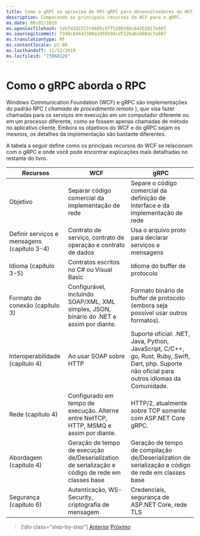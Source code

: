 ```yaml
---
title: Como o gRPC se aproxima de RPC-gRPC para desenvolvedores do WCF
description: Comparando os principais recursos do WCF para o gRPC.
ms.date: 09/02/2019
ms.openlocfilehash: 1ebfd102217c9685c5ff5200386c642b2017e98f
ms.sourcegitcommit: f348c84443380a1959294cdf12babcb804cfa987
ms.translationtype: MT
ms.contentlocale: pt-BR
ms.lasthandoff: 11/12/2019
ms.locfileid: "73968126"
---
```

# <a name="how-grpc-approaches-rpc"></a>Como o gRPC aborda o RPC

Windows Communication Foundation (WCF) e gRPC são implementações do padrão RPC ( *chamada de procedimento remoto* ), que visa fazer chamadas para os serviços em execução em um computador diferente ou em um processo diferente, como se fossem apenas chamadas de método no aplicativo cliente. Embora os objetivos do WCF e do gRPC sejam os mesmos, os detalhes da implementação são bastante diferentes.

A tabela a seguir define como os principais recursos do WCF se relacionam com o gRPC e onde você pode encontrar explicações mais detalhadas no restante do livro.

| Recursos | WCF | gRPC |
| -------- | --- | ---- |
| Objetivo | Separar código comercial da implementação de rede | Separe o código comercial da definição de interface e da implementação de rede |
| Definir serviços e mensagens (capítulo 3-4)  | Contrato de serviço, contrato de operação e contrato de dados | Usa o arquivo proto para declarar serviços e mensagens |
| Idioma (capítulo 3-5) | Contratos escritos no C# ou Visual Basic | Idioma do buffer de protocolo |
| Formato de conexão (capítulo 3) | Configurável, incluindo SOAP/XML, XML simples, JSON, binário do .NET e assim por diante. | Formato binário de buffer de protocolo (embora seja possível usar outros formatos).
| Interoperabilidade (capítulo 4) | Ao usar SOAP sobre HTTP | Suporte oficial: .NET, Java, Python, JavaScript, C/C++, go, Rust, Ruby, Swift, Dart, php. Suporte não oficial para outros idiomas da Comunidade. |
| Rede (capítulo 4) | Configurado em tempo de execução. Alterne entre NetTCP, HTTP, MSMQ e assim por diante. | HTTP/2, atualmente sobre TCP somente com ASP.NET Core gRPC. |
| Abordagem (capítulo 4) | Geração de tempo de execução de/Deserialization de serialização e código de rede em classes base | Geração de tempo de compilação de/Deserialization de serialização e código de rede em classes base |
| Segurança (capítulo 6) | Autenticação, WS-Security, criptografia de mensagem | Credenciais, segurança de ASP.NET Core, rede TLS |

>[!div class="step-by-step"]
>[Anterior](grpc-overview.md)
>[Próximo](interface-definition-language.md)
